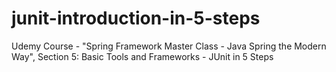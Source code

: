 # junit-introduction-in-5-steps
Udemy Course - "Spring Framework Master Class - Java Spring the Modern Way", Section 5: Basic Tools and Frameworks - JUnit in 5 Steps
